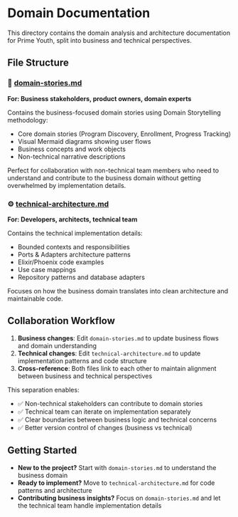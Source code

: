 # Domain Documentation

This directory contains the domain analysis and architecture documentation for Prime Youth, split into business and technical perspectives.

## File Structure

### 📖 [domain-stories.md](./domain-stories.md)
**For: Business stakeholders, product owners, domain experts**

Contains the business-focused domain stories using Domain Storytelling methodology:
- Core domain stories (Program Discovery, Enrollment, Progress Tracking)
- Visual Mermaid diagrams showing user flows
- Business concepts and work objects
- Non-technical narrative descriptions

Perfect for collaboration with non-technical team members who need to understand and contribute to the business domain without getting overwhelmed by implementation details.

### ⚙️ [technical-architecture.md](./technical-architecture.md)
**For: Developers, architects, technical team**

Contains the technical implementation details:
- Bounded contexts and responsibilities
- Ports & Adapters architecture patterns
- Elixir/Phoenix code examples
- Use case mappings
- Repository patterns and database adapters

Focuses on how the business domain translates into clean architecture and maintainable code.

## Collaboration Workflow

1. **Business changes**: Edit `domain-stories.md` to update business flows and domain understanding
2. **Technical changes**: Edit `technical-architecture.md` to update implementation patterns and code structure
3. **Cross-reference**: Both files link to each other to maintain alignment between business and technical perspectives

This separation enables:
- ✅ Non-technical stakeholders can contribute to domain stories
- ✅ Technical team can iterate on implementation separately
- ✅ Clear boundaries between business logic and technical concerns
- ✅ Better version control of changes (business vs technical)

## Getting Started

- **New to the project?** Start with `domain-stories.md` to understand the business domain
- **Ready to implement?** Move to `technical-architecture.md` for code patterns and architecture
- **Contributing business insights?** Focus on `domain-stories.md` and let the technical team handle implementation details
